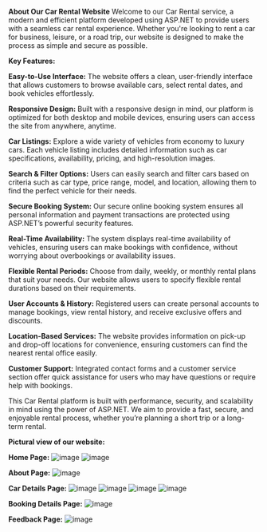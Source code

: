**About Our Car Rental Website**
Welcome to our Car Rental service, a modern and efficient platform developed using ASP.NET to provide users with a seamless car rental experience. Whether you're looking to rent a car for business, leisure, or a road trip, our website is designed to make the process as simple and secure as possible.

**Key Features:**

**Easy-to-Use Interface:** The website offers a clean, user-friendly interface that allows customers to browse available cars, select rental dates, and book vehicles effortlessly.

**Responsive Design:** Built with a responsive design in mind, our platform is optimized for both desktop and mobile devices, ensuring users can access the site from anywhere, anytime.

**Car Listings:** Explore a wide variety of vehicles from economy to luxury cars. Each vehicle listing includes detailed information such as car specifications, availability, pricing, and high-resolution images.

**Search & Filter Options:** Users can easily search and filter cars based on criteria such as car type, price range, model, and location, allowing them to find the perfect vehicle for their needs.

**Secure Booking System:** Our secure online booking system ensures all personal information and payment transactions are protected using ASP.NET’s powerful security features.

**Real-Time Availability:** The system displays real-time availability of vehicles, ensuring users can make bookings with confidence, without worrying about overbookings or availability issues.

**Flexible Rental Periods:** Choose from daily, weekly, or monthly rental plans that suit your needs. Our website allows users to specify flexible rental durations based on their requirements.

**User Accounts & History:** Registered users can create personal accounts to manage bookings, view rental history, and receive exclusive offers and discounts.

**Location-Based Services:** The website provides information on pick-up and drop-off locations for convenience, ensuring customers can find the nearest rental office easily.

**Customer Support:** Integrated contact forms and a customer service section offer quick assistance for users who may have questions or require help with bookings.

This Car Rental platform is built with performance, security, and scalability in mind using the power of ASP.NET. We aim to provide a fast, secure, and enjoyable rental process, whether you’re planning a short trip or a long-term rental.

**Pictural view of our website:**

**Home Page:**
![image](https://github.com/user-attachments/assets/5eccc456-591c-4ce8-af8a-2cbc2f53e2f4)
![image](https://github.com/user-attachments/assets/47301365-e8ac-4514-9d72-f396d56e1a04)

**About Page:**
![image](https://github.com/user-attachments/assets/3a79e1d5-aefb-401f-803d-021a8c2e2cad)

**Car Details Page:**
![image](https://github.com/user-attachments/assets/65e52106-f254-43f7-be73-12d02b636106)
![image](https://github.com/user-attachments/assets/c01a49de-0838-44f6-a6d2-c4546e488cf8)
![image](https://github.com/user-attachments/assets/58b4f6b5-be4e-4515-b41b-5bd72c49d9cd)
![image](https://github.com/user-attachments/assets/cdf6246d-b74b-4e01-9151-f00d8f020b62)

**Booking Details Page:**
![image](https://github.com/user-attachments/assets/4cf58720-f4c2-4f09-a94e-973a3eb0e17c)

**Feedback Page:**
![image](https://github.com/user-attachments/assets/b8b65346-4b30-4de5-8368-ba87f06a06e1)









